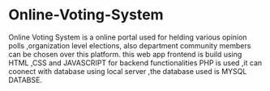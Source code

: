 # Online-Voting-System

Online Voting System is a online portal used for helding various opinion polls ,organization level elections,
also department community members can be chosen over this platform. this web app frontend is build using HTML ,CSS and JAVASCRIPT
for backend functionalities PHP is used ,it can coonect with database using local server ,the database used is MYSQL DATABSE.


